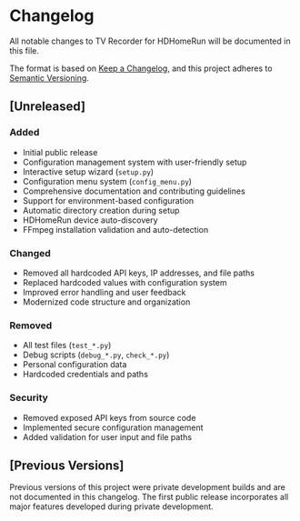 # Changelog

All notable changes to TV Recorder for HDHomeRun will be documented in this file.

The format is based on [Keep a Changelog](https://keepachangelog.com/en/1.0.0/),
and this project adheres to [Semantic Versioning](https://semver.org/spec/v2.0.0.html).

## [Unreleased]

### Added
- Initial public release
- Configuration management system with user-friendly setup
- Interactive setup wizard (`setup.py`)
- Configuration menu system (`config_menu.py`)
- Comprehensive documentation and contributing guidelines
- Support for environment-based configuration
- Automatic directory creation during setup
- HDHomeRun device auto-discovery
- FFmpeg installation validation and auto-detection

### Changed
- Removed all hardcoded API keys, IP addresses, and file paths
- Replaced hardcoded values with configuration system
- Improved error handling and user feedback
- Modernized code structure and organization

### Removed
- All test files (`test_*.py`)
- Debug scripts (`debug_*.py`, `check_*.py`)
- Personal configuration data
- Hardcoded credentials and paths

### Security
- Removed exposed API keys from source code
- Implemented secure configuration management
- Added validation for user input and file paths

## [Previous Versions]

Previous versions of this project were private development builds and are not documented in this changelog. The first public release incorporates all major features developed during private development.